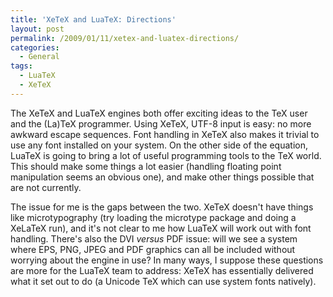 ```yaml
---
title: 'XeTeX and LuaTeX: Directions'
layout: post
permalink: /2009/01/11/xetex-and-luatex-directions/
categories:
  - General
tags:
  - LuaTeX
  - XeTeX
---
```

The XeTeX and LuaTeX engines both offer exciting ideas to the TeX user and the (La)TeX programmer. Using XeTeX, UTF-8 input is easy: no more awkward escape sequences. Font handling in XeTeX also makes it trivial to use any font installed on your system. On the other side of the equation, LuaTeX is going to bring a lot of useful programming tools to the TeX world. This should make some things a lot easier (handling floating point manipulation seems an obvious one), and make other things possible that are not currently.

The issue for me is the gaps between the two. XeTeX doesn't have things like microtypography (try loading the microtype package and doing a XeLaTeX run), and it's not clear to me how LuaTeX will work out with font handling. There's also the DVI _versus_ PDF issue: will we see a system where EPS, PNG, JPEG and PDF graphics can all be included without worrying about the engine in use? In many ways, I suppose these questions are more for the LuaTeX team to address: XeTeX has essentially delivered what it set out to do (a Unicode TeX which can use system fonts natively).
